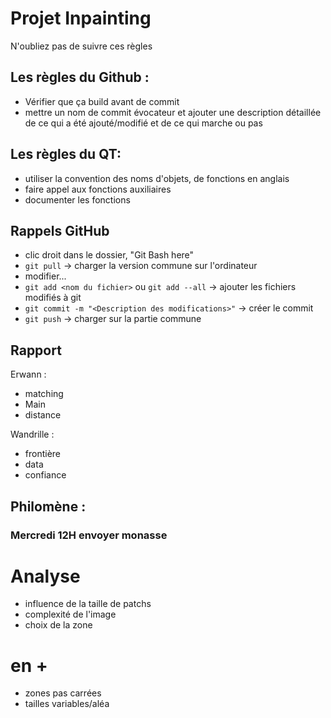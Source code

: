 # Projet Inpainting
N'oubliez pas de suivre ces règles

## Les règles du Github :
- Vérifier que ça build avant de commit
- mettre un nom de commit évocateur et ajouter une description détaillée de ce qui a été ajouté/modifié et de ce qui marche ou pas


## Les règles du QT: 
- utiliser la convention des noms d'objets, de fonctions en anglais
- faire appel aux fonctions auxiliaires 
- documenter les fonctions

## Rappels GitHub
- clic droit dans le dossier, "Git Bash here"
- ```git pull``` -> charger la version commune sur l'ordinateur
- modifier...
- ```git add <nom du fichier>``` ou ```git add --all``` -> ajouter les fichiers modifiés à git
- ```git commit -m "<Description des modifications>"``` -> créer le commit
- ```git push``` -> charger sur la partie commune



## Rapport

Erwann : 
- matching
- Main
- distance

Wandrille : 
- frontière
- data
- confiance

Philomène :
- 


### Mercredi  12H envoyer monasse

# Analyse
- influence de la taille de patchs
- complexité de l'image
- choix de la zone

# en +
- zones pas carrées
- tailles variables/aléa